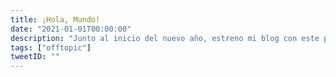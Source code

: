 ```yaml
---
title: ¡Hola, Mundo!
date: "2021-01-01T00:00:00"
description: "Junto al inicio del nuevo año, estreno mi blog con este primer post. Veremos qué objetivos tengo con este blog y qué puedes esperar de él que pueda interesarte. ¡Bienvenid@!"
tags: ["offtopic"]
tweetID: ""
---
```


